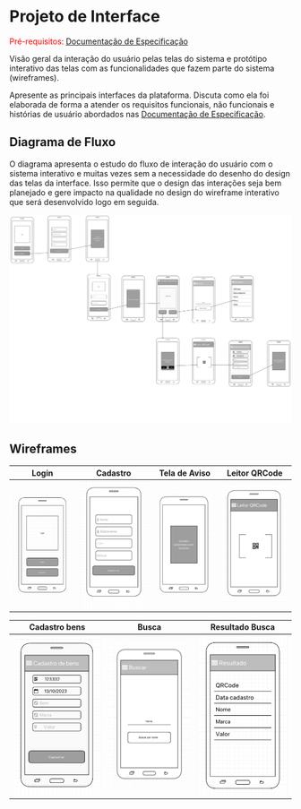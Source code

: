 
# Projeto de Interface

<span style="color:red">Pré-requisitos: <a href="2-Especificação do Projeto.md"> Documentação de Especificação</a></span>

Visão geral da interação do usuário pelas telas do sistema e protótipo interativo das telas com as funcionalidades que fazem parte do sistema (wireframes).

 Apresente as principais interfaces da plataforma. Discuta como ela foi elaborada de forma a atender os requisitos funcionais, não funcionais e histórias de usuário abordados nas <a href="2-Especificação do Projeto.md"> Documentação de Especificação</a>.

## Diagrama de Fluxo

O diagrama apresenta o estudo do fluxo de interação do usuário com o sistema interativo e  muitas vezes sem a necessidade do desenho do design das telas da interface. Isso permite que o design das interações seja bem planejado e gere impacto na qualidade no design do wireframe interativo que será desenvolvido logo em seguida.

![Diagrama de Fluxo](img/Diagrama_fluxo_patri.png)




## Wireframes

| Login  | Cadastro | Tela de Aviso  | Leitor QRCode |
| ------------- | ------------- |------------- | ------------- |
| ![Tela de login](img/03-wireframe3.png)  | ![Tela cadastro](img/03-wireframe2.png)  | ![Tela aviso](img/03-wireframe1.png)  | ![Tela leitor de QRCode](img/03-wireframe5.png)  |


| Cadastro bens  | Busca | Resultado Busca  | 
| ------------- | ------------- |------------- |
|![Tela cadastro de bens](img/03-wireframe4.png)  |![Tela de busca](img/03-wireframe7.png)  | ![Tela resultado de busca](img/03-wireframe6.png)  | 



 






